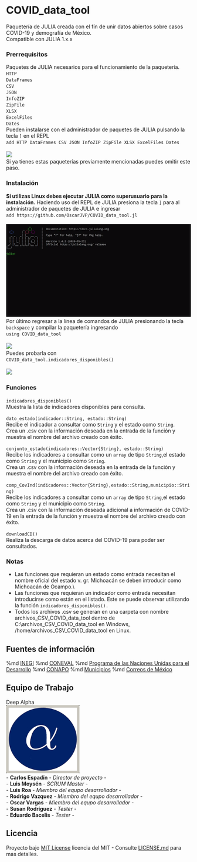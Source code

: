 # COVID_data_tool
Paquetería de JULIA creada con el fín de unir datos abiertos sobre casos COVID-19 y demografía de México.\
Compatible con JULIA 1.x.x

### Prerrequisitos
Paquetes de JULIA necesarios para el funcionamiento de la paquetería.\
    `HTTP`\
    `DataFrames`\
    `CSV`\
    `JSON`\
    `InfoZIP`\
    `ZipFile`\
    `XLSX`\
    `ExcelFiles`\
    `Dates`\
Pueden instalarse con el administrador de paquetes de JULIA pulsando la tecla `]` en el REPL\
    `add HTTP DataFrames CSV JSON InfoZIP ZipFile XLSX ExcelFiles Dates`\
    \
    ![](images/prerequisitos.GIF)
    \
Si ya tienes estas paqueterías previamente mencionadas puedes omitir este paso.

### Instalación
**Si utilizas Linux debes ejecutar JULIA como superusuario para la instalación.**
Haciendo uso del REPL de JULIA presiona la tecla `]` para al administrador de paquetes de JULIA e ingresar\
    `add https://github.com/OscarJVP/COVID_data_tool.jl`\
    \
    ![](images/instalacion_1.GIF)
    \
Por último regresar a la línea de comandos de JULIA presionando la tecla `backspace` y compilar la paquetería ingresando\
    `using COVID_data_tool`\
    \
    ![](images/instalacion_2.gif)
    \
Puedes probarla con\
    `COVID_data_tool.indicadores_disponibles()`\
    \
    ![](images/instalacion_4.GIF)


### Funciones
`indicadores_disponibles()`\
Muestra la lista de indicadores disponibles para consulta.


`dato_estado(indicador::String, estado::String)`\
Recibe el indicador a consultar como `String` y el estado como `String`.\
Crea un .csv con la información deseada en la entrada de la función y muestra el nombre del archivo creado con éxito.


`conjunto_estado(indicadores::Vector{String}, estado::String)`\
Recibe los indicadores a consultar como un `array` de tipo `String`,el estado como `String` y el municipio como `String`.\
Crea un .csv con la información deseada en la entrada de la función y muestra el nombre del archivo creado con éxito.


`comp_CovInd(indicadores::Vector{String},estado::String,municipio::String)`\
Recibe los indicadores a consultar como un `array` de tipo `String`,el estado como `String` y el municipio como `String`.\
Crea un .csv con la información deseada adicional a información de COVID-19 en la entrada de la función y muestra el nombre del archivo creado con éxito.


`downloadCD()`\
Realiza la descarga de datos acerca del COVID-19 para poder ser consultados.


### Notas
* Las funciones que requieran un estado como entrada necesitan el nombre oficial del estado v. gr. Michoacán se deben introducir como Michoacán de Ocampo.\
* Las funciones que requieran un indicador como entrada necesitan introducirse como están en el listado. Este se puede observar utilizando la función `indicadores_disponibles().`
* Todos los archivos .csv se generan en una carpeta con nombre archivos_CSV_COVID_data_tool dentro de C:\\archivos_CSV_COVID_data_tool en Windows, /home/archivos_CSV_COVID_data_tool en Linux.

## Fuentes de información
%md <a href="https://www.inegi.org.mx/" target="_blank">INEGI</a>
%md <a href="https://www.coneval.org.mx/Paginas/principal.aspx" target="_blank">CONEVAL</a>
%md <a href="https://www.mx.undp.org/content/mexico/es/home.html" target="_blank">Programa de las Naciones Unidas para el Desarrollo</a>
%md <a href="https://www.gob.mx/conapo" target="_blank">CONAPO</a>
%md <a href="http://www.municipios.mx/" target="_blank">Municipios</a>
%md <a href="https://www.gob.mx/correosdemexico" target="_blank">Correos de México</a>

## Equipo de Trabajo
Deep Alpha\
<img src="images/deep_alpha.jpg" width="200">\
    - **Carlos Espadín** - *Director de proyecto* -\
    - **Luis Moysén** - *SCRUM Master* -\
    - **Luis Roa** - *Miembro del equpo desarrollador* -\
    - **Rodrígo Vazquez** - *Miembro del equpo desarrollador* -\
    - **Oscar Vargas** - *Miembro del equpo desarrollador* -\
    - **Susan Rodríguez** - *Tester* -\
    - **Eduardo Bacelis** - *Tester* -

## Licencia
Proyecto bajo [MIT License](LICENSE.md) licencia del MIT - Consulte [LICENSE.md](LICENSE.md) para mas detalles.

